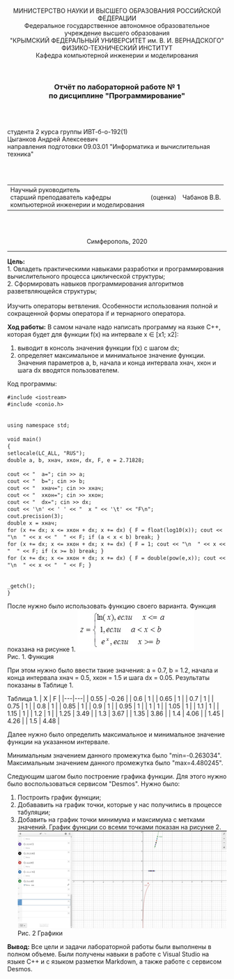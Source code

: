 ﻿<p align="center">МИНИСТЕРСТВО НАУКИ  И ВЫСШЕГО ОБРАЗОВАНИЯ РОССИЙСКОЙ ФЕДЕРАЦИИ<br>
Федеральное государственное автономное образовательное учреждение высшего образования<br>
"КРЫМСКИЙ ФЕДЕРАЛЬНЫЙ УНИВЕРСИТЕТ им. В. И. ВЕРНАДСКОГО"<br>
ФИЗИКО-ТЕХНИЧЕСКИЙ ИНСТИТУТ<br>
Кафедра компьютерной инженерии и моделирования</p>
<br>
<h3 align="center">Отчёт по лабораторной работе № 1<br> по дисциплине "Программирование"</h3>
<br><br>
<p>студента 2 курса группы ИВТ-б-о-192(1)<br>
Цыганков Андрей Алексеевич<br>
направления подготовки 09.03.01 "Информатика и вычислительная техника"</p>
<br><br>
<table>
<tr><td>Научный руководитель<br> старший преподаватель кафедры<br> компьютерной инженерии и моделирования</td>
<td>(оценка)</td>
<td>Чабанов В.В.</td>
</tr>
</table>
<br><br>
<p align="center">Симферополь, 2020</p>
<hr>

**Цель:**  <br> 1. Овладеть практическими навыками разработки и программирования вычислительного процесса циклической структуры;<br>
2. Сформировать навыков программирования алгоритмов разветвляющейся структуры;<br>
<br>Изучить операторы ветвления. Особенности использования полной и сокращенной формы оператора if и тернарного оператора.<br>



**Ход работы:**
В самом начале надо написать программу на языке С++, которая будет для функции f(x) на интервале x ∈ [х1; x2]:

1. выводит в консоль значения функции f(x) с шагом dx;
2. определяет максимальное и минимальное значение функции.
Значения параметров a, b, начала и конца интервала хнач, xкон и шага dx вводятся пользователем.<br>

Код программы:
```
#include <iostream>
#include <conio.h>


using namespace std;

void main()
{
setlocale(LC_ALL, "RUS");
double a, b, xнач, xкон, dx, F, e = 2.71828;

cout << "  a="; cin >> a;
cout << "  b="; cin >> b;
cout << "  xнач="; cin >> xнач;
cout << "  xкон="; cin >> xкон;
cout << "  dx="; cin >> dx;
cout << '\n' << ' ' << "  x " << '\t' << "F\n";
cout.precision(3);
double x = xнач;
for (x += dx; x <= xкон + dx; x += dx) { F = float(log10(x)); cout << "\n  " << x << "  " << F; if (a < x < b) break; }
for (x += dx; x <= xкон + dx; x += dx) { F = 1; cout << "\n  " << x << "  " << F; if (x >= b) break; }
for (x += dx; x <= xкон + dx; x += dx) { F = double(pow(e,x)); cout << "\n  " << x << "  " << F; }


_getch();
}
```

После нужно было использовать функцию своего варианта. Функция показана на рисунке 1.
![](https://github.com/Kolovrat2405/Laba/blob/master/2/1.jpg)<br/>
Рис. 1. Функция

При этом нужно было ввести такие значения: a = 0.7, b = 1.2, начала и конца интервала хнач = 0.5, xкон = 1.5 и шага dx = 0.05. Результаты показаны в Таблице 1.

Таблица 1.
| X  | F  |
|---|---|
| 0.55  | -0.26  |
| 0.6  | 1  |
| 0.65  | 1  |
| 0.7  | 1  |
| 0.75  | 1  |
| 0.8  | 1  |
| 0.85  | 1  |
| 0.9  | 1  |
| 0.95  | 1  |
| 1  | 1  |
| 1.05  | 1  |
| 1.1  | 1  |
| 1.15  | 1  |
| 1.2  | 1  |
| 1.25  | 3.49  |
| 1.3  | 3.67  |
| 1.35  | 3.86  |
| 1.4  | 4.06  |
| 1.45  | 4.26  |
| 1.5  | 4.48  |


Далее нужно было определить максимальное и минимальное значение функции на указанном интервале.

Минимальным значением данного промежутка было "min=-0.263034". Максимальным значением данного промежутка было "max=4.480245".

Следующим шагом было построение графика функции. Для этого нужно было воспользоваться сервисом "Desmos". Нужно было:

1. Построить график функции;
2. Добававить на график точки, которые у нас получились в процессе табуляции;
3. Добавить на график точки минимума и максимума с метками значений.
График функции со всеми точками показан на рисунке 2.
![](https://github.com/Kolovrat2405/Laba/blob/master/2/2.jpg)<br/>
Рис. 2 Графики

**Вывод:** Все цели и задачи лабораторной работы были выполнены в полном объеме. Были получены навыки в работе с Visual Studio на языке C++ и с языком разметки Markdown, а также работе с сервисом Desmos.